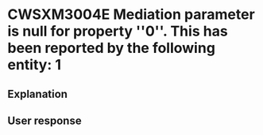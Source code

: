 # CWSXM3004E Mediation parameter is null for property ''0''. This has been reported by the following entity: 1

## Explanation

## User response